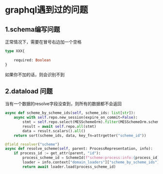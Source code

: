 # graphql遇到过的问题


## 1.schema编写问题
正常情况下，需要在冒号右边加一个空格
```graphql
type XXX{
    
    required: Boolean
}

```


如果你不加的话，则会识别不到



## 2.dataload 问题

当有一个数据的resolve字段没查到，则所有的数据都不会返回
```python
async def scheme_by_scheme_ids(self, scheme_ids: list[str]):
    async with self.repo.new_session(expire_on_commit=False):
        stmt = self.repo.select(MESSchemeOrm).filter(MESSchemeOrm.scheme_id.in_(scheme_ids))
        result = await self.repo.all(stmt)
        data = result.scalars().all()
    return sort(scheme_ids, data, key_fn=attrgetter("scheme_id"))
```

```python
@field_resolver("scheme")
async def resolve_scheme(self, parent: ProcessRepresentation, info):
    if process_id := get_attr(parent, "id"):
        process_scheme_id = SchemeId(f"scheme:process:info:{process_id}")
        loader = info.context["domain_loaders"]["scheme_by_scheme_ids"]
        return await loader.load(process_scheme_id)
```
